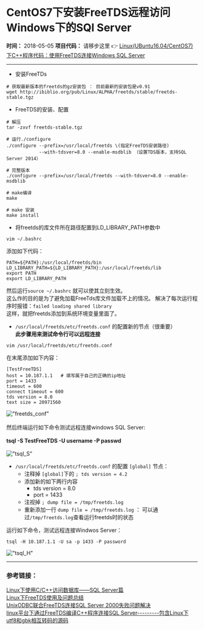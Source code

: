 CentOS7下安装FreeTDS远程访问Windows下的SQl Server
==============
**时间：**  2018-05-05 
**项目代码：**  请移步这里 :point_right: [Linux(UBuntu16.04/CentOS7)下C++程序代码：使用FreeTDS连接Windows SQL Server](https://github.com/tycao/tycao.github.io/tree/master/freetds_sample)<br />
*************
* 安装FreeTDs
```shell
# 获取最新版本的freetds的gz安装包 ： 目前最新的安装包是v0.91 
wget http://ibiblio.org/pub/Linux/ALPHA/freetds/stable/freetds-stable.tgz
```
* FreeTDS的安装、配置
```shell
# 解压
tar -zxvf freetds-stable.tgz

# 运行./configure
./configure --prefix=/usr/local/freetds \(指定FreeTDS安装路径)
			--with-tdsver=8.0 --enable-msdblib （设置TDS版本，支持SQL Server 2014）

# 完整版本	
./configure --prefix=/usr/local/freetds --with-tdsver=8.0 --enable-msdblib

# make编译
make

# make 安装
make install
```

* 将freetds的库文件所在路径配置到LD_LIBRARY_PATH参数中
```shell
vim ~/.bashrc
```
添加如下代码：<br />
```shell
PATH=${PATH}:/usr/local/freetds/bin
LD_LIBRARY_PATH=${LD_LIBRARY_PATH}:/usr/local/freetds/lib
export PATH
export LD_LIBRARY_PATH
```
然后运行`source ~/.bashrc` 就可以使其立刻生效。<br />
这么作的目的是为了避免加载FreeTds库文件加载不上的情况。 解决了每次运行程序时报错：`failed loading shared library` <br />
这样，就把freetds添加到系统环境变量里面了。

* `/usr/local/freetds/etc/freetds.conf` 的配置新的节点（很重要）<br />
**此步骤用来测试命令行可以远程连接**
```shell
vim /usr/local/freetds/etc/freetds.conf
```
在末尾添加如下内容：<br />
```shell
[TestFreeTDS]
host = 10.187.1.1	# 填写属于自己的正确的ip地址
port = 1433
timeout = 600
connect timeout = 600
tds version = 8.0
text size = 20971560
```
!["freetds_conf"](https://github.com/tycao/tycao.github.io/blob/master/src/freetds_conf.PNG "freetds_conf")<br /><br />
然后终端运行如下命令测试远程连接windows SQL Server:<br /><br />
**tsql -S TestFreeTDS -U username -P passwd** <br /><br />
!["tsql_S"](https://github.com/tycao/tycao.github.io/blob/master/src/tsql_S.PNG "tsql_S")<br />


* `/usr/local/freetds/etc/freetds.conf` 的配置 `[global]` 节点：
	* 注释掉 `[global]`下的 `; tds version = 4.2`
	* 添加新的如下两行内容
		* tds version = 8.0
		* port = 1433
	* 注视掉 `; dump file = /tmp/freetds.log`
	* 重新添加一行 `dump file = /tmp/freetds.log` ： 可以通过`/tmp/freetds.log`查看运行freetds时的状态

运行如下命令，测试远程连接Windwos Server：<br />
```shell
tsql -H 10.187.1.1 -U sa -p 1433 -P password
```
!["tsql_H"](https://github.com/tycao/tycao.github.io/blob/master/src/tsql_S.PNG "tsql_H")<br />

**************
### 参考链接：
[Linux下使用C/C++访问数据库——SQL Server篇](https://blog.csdn.net/xingxu0207/article/details/75027542)<br />
[Linux下FreeTDS使用及问题总结](http://m.itboth.com/d/Mb6Nbe/tsql-sqlserver-linux-freetds)<br />
[UnixODBC联合FreeTDS连接SQL Server 2000失败问题解决](http://china.ygw.blog.163.com/blog/static/6871974620117110752710/)<br />
[linux平台下通过FreeTDS编译C++程序连接SQL Server---------包含Linux下utf8和gbk相互转码的源码](https://blog.csdn.net/neighbor1000/article/details/8824084)<br />
